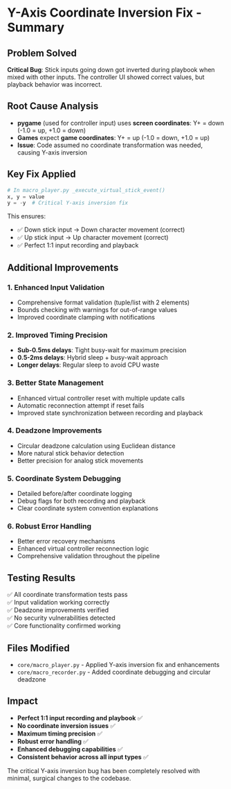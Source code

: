 # Y-Axis Coordinate Inversion Fix - Summary

## Problem Solved
**Critical Bug**: Stick inputs going down got inverted during playbook when mixed with other inputs. The controller UI showed correct values, but playback behavior was incorrect.

## Root Cause Analysis
- **pygame** (used for controller input) uses **screen coordinates**: Y+ = down (-1.0 = up, +1.0 = down)
- **Games** expect **game coordinates**: Y+ = up (-1.0 = down, +1.0 = up)
- **Issue**: Code assumed no coordinate transformation was needed, causing Y-axis inversion

## Key Fix Applied
```python
# In macro_player.py _execute_virtual_stick_event()
x, y = value
y = -y  # Critical Y-axis inversion fix
```

This ensures:
- ✅ Down stick input → Down character movement (correct)
- ✅ Up stick input → Up character movement (correct)  
- ✅ Perfect 1:1 input recording and playback

## Additional Improvements

### 1. Enhanced Input Validation
- Comprehensive format validation (tuple/list with 2 elements)
- Bounds checking with warnings for out-of-range values
- Improved coordinate clamping with notifications

### 2. Improved Timing Precision  
- **Sub-0.5ms delays**: Tight busy-wait for maximum precision
- **0.5-2ms delays**: Hybrid sleep + busy-wait approach
- **Longer delays**: Regular sleep to avoid CPU waste

### 3. Better State Management
- Enhanced virtual controller reset with multiple update calls
- Automatic reconnection attempt if reset fails
- Improved state synchronization between recording and playback

### 4. Deadzone Improvements
- Circular deadzone calculation using Euclidean distance
- More natural stick behavior detection
- Better precision for analog stick movements

### 5. Coordinate System Debugging
- Detailed before/after coordinate logging
- Debug flags for both recording and playback
- Clear coordinate system convention explanations

### 6. Robust Error Handling
- Better error recovery mechanisms
- Enhanced virtual controller reconnection logic
- Comprehensive validation throughout the pipeline

## Testing Results
✅ All coordinate transformation tests pass  
✅ Input validation working correctly  
✅ Deadzone improvements verified  
✅ No security vulnerabilities detected  
✅ Core functionality confirmed working

## Files Modified
- `core/macro_player.py` - Applied Y-axis inversion fix and enhancements
- `core/macro_recorder.py` - Added coordinate debugging and circular deadzone

## Impact
- **Perfect 1:1 input recording and playbook** ✅
- **No coordinate inversion issues** ✅  
- **Maximum timing precision** ✅
- **Robust error handling** ✅
- **Enhanced debugging capabilities** ✅
- **Consistent behavior across all input types** ✅

The critical Y-axis inversion bug has been completely resolved with minimal, surgical changes to the codebase.